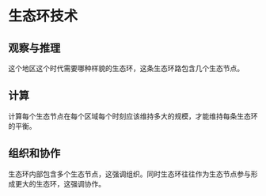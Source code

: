 # 生态环技术

## 观察与推理

这个地区这个时代需要哪种样貌的生态环，这条生态环路包含几个生态节点。

## 计算

计算每个生态节点在每个区域每个时刻应该维持多大的规模，才能维持每条生态环的平衡。

## 组织和协作

生态环内部包含多个生态节点，这强调组织。同时生态环往往作为生态节点参与形成更大的生态环，这强调协作。
